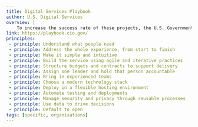 ```yaml
---
title: Digital Services Playbook
author: U.S. Digital Services
overview: |
    To increase the success rate of these projects, the U.S. Government needs a new approach. We created a playbook of 13 key “plays” drawn from successful best practices from the private sector and government that, if followed together, will help government build effective digital services.
link: https://playbook.cio.gov/
principles:
 - principle: Understand what people need
 - principle: Address the whole experience, from start to finish
 - principle: Make it simple and intuitive
 - principle: Build the service using agile and iterative practices
 - principle: Structure budgets and contracts to support delivery
 - principle: Assign one leader and hold that person accountable
 - principle: Bring in experienced teams
 - principle: Choose a modern technology stack
 - principle: Deploy in a flexible hosting environment
 - principle: Automate testing and deployments
 - principle: Manage security and privacy through reusable processes
 - principle: Use data to drive decisions
 - principle: Default to open
tags: [specific, organisations] 
---
```

